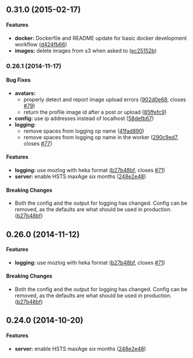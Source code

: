 <a name="0.31.0"></a>
## 0.31.0 (2015-02-17)


#### Features

* **docker:** Dockerfile and README update for basic docker development workflow ([d424fb66](mozilla/fxa-profile-server/commit/d424fb6664f08bb783db4ecdf76bb805113b4485))
* **images:** delete images from s3 when asked to ([ec25152b](mozilla/fxa-profile-server/commit/ec25152b434b4b75939a5184b38210e326dea438))


<a name="0.26.1"></a>
### 0.26.1 (2014-11-17)


#### Bug Fixes

* **avatars:**
  * properly detect and report image upload errors ([902d0e68](mozilla/fxa-profile-server/commit/902d0e68cac6292acfeb8ed61f5708616a785532), closes [#79](mozilla/fxa-profile-server/issues/79))
  * return the profile image id after a post or upload ([85ffefc9](mozilla/fxa-profile-server/commit/85ffefc9d027b08fa923f2d23ff06a7e1153e31b))
* **config:** use ip addresses instead of localhost ([58defb67](mozilla/fxa-profile-server/commit/58defb67d921bce98001285b153ab7178d51245c))
* **logging:**
  * remove spaces from logging op name ([41fad890](mozilla/fxa-profile-server/commit/41fad890dbbb779d0f7b871067a9f6bd5d56cd5c))
  * remove spaces from logging op name in the worker ([290c9ed7](mozilla/fxa-profile-server/commit/290c9ed785dc14ed27936c217132582545c73af0), closes [#77](mozilla/fxa-profile-server/issues/77))


#### Features

* **logging:** use mozlog with heka format ([b27b48bf](mozilla/fxa-profile-server/commit/b27b48bf6116c86353f1523be91d6964a7fb48fd), closes [#71](mozilla/fxa-profile-server/issues/71))
* **server:** enable HSTS maxAge six months ([248e2e48](mozilla/fxa-profile-server/commit/248e2e48f86eaa9e053d26b599f0db2752be7e6c))


#### Breaking Changes

* Both the config and the output for logging has changed.
    Config can be removed, as the defaults are what should be used in
    production.
 ([b27b48bf](mozilla/fxa-profile-server/commit/b27b48bf6116c86353f1523be91d6964a7fb48fd))


<a name="0.26.0"></a>
## 0.26.0 (2014-11-12)


#### Features

* **logging:** use mozlog with heka format ([b27b48bf](mozilla/fxa-profile-server/commit/b27b48bf6116c86353f1523be91d6964a7fb48fd), closes [#71](mozilla/fxa-profile-server/issues/71))


#### Breaking Changes

* Both the config and the output for logging has changed.
    Config can be removed, as the defaults are what should be used in
    production.
 ([b27b48bf](mozilla/fxa-profile-server/commit/b27b48bf6116c86353f1523be91d6964a7fb48fd))


<a name="0.24.0"></a>
## 0.24.0 (2014-10-20)


#### Features

* **server:** enable HSTS maxAge six months ([248e2e48](mozilla/fxa-profile-server/commit/248e2e48f86eaa9e053d26b599f0db2752be7e6c))

